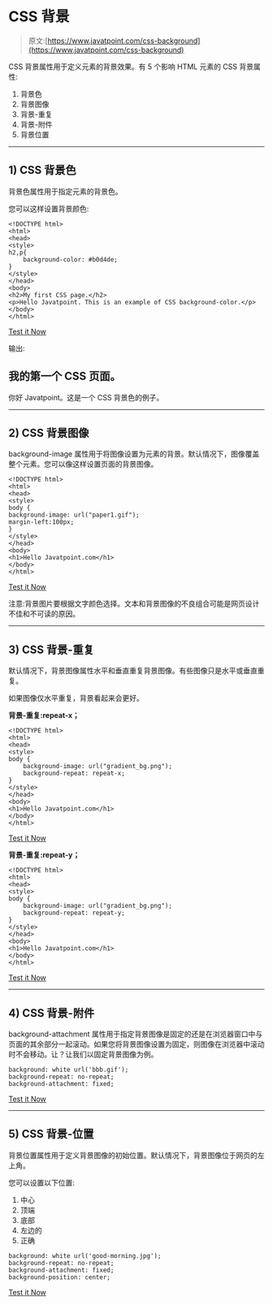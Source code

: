 # CSS 背景

> 原文:[https://www.javatpoint.com/css-background](https://www.javatpoint.com/css-background)

CSS 背景属性用于定义元素的背景效果。有 5 个影响 HTML 元素的 CSS 背景属性:

1.  背景色
2.  背景图像
3.  背景-重复
4.  背景-附件
5.  背景位置

* * *

## 1) CSS 背景色

背景色属性用于指定元素的背景色。

您可以这样设置背景颜色:

```
<!DOCTYPE html>
<html>
<head>
<style>
h2,p{
    background-color: #b0d4de;
}
</style>
</head>
<body>
<h2>My first CSS page.</h2>
<p>Hello Javatpoint. This is an example of CSS background-color.</p>
</body>
</html> 

```

[Test it Now](https://www.javatpoint.com/oprweb/test.jsp?filename=cssbackground1)

输出:

## 我的第一个 CSS 页面。

你好 Javatpoint。这是一个 CSS 背景色的例子。

* * *

## 2) CSS 背景图像

background-image 属性用于将图像设置为元素的背景。默认情况下，图像覆盖整个元素。您可以像这样设置页面的背景图像。

```
<!DOCTYPE html>
<html>
<head>
<style>
body {
background-image: url("paper1.gif");
margin-left:100px;
}
</style>
</head>
<body>
<h1>Hello Javatpoint.com</h1>
</body>
</html>     

```

[Test it Now](https://www.javatpoint.com/oprweb/test.jsp?filename=cssbackground2)

注意:背景图片要根据文字颜色选择。文本和背景图像的不良组合可能是网页设计不佳和不可读的原因。

* * *

## 3) CSS 背景-重复

默认情况下，背景图像属性水平和垂直重复背景图像。有些图像只是水平或垂直重复。

如果图像仅水平重复，背景看起来会更好。

**背景-重复:repeat-x；**

```
<!DOCTYPE html>
<html>
<head>
<style>
body {
    background-image: url("gradient_bg.png");
    background-repeat: repeat-x;
}
</style>
</head>
<body>
<h1>Hello Javatpoint.com</h1>
</body>
</html> 

```

[Test it Now](https://www.javatpoint.com/oprweb/test.jsp?filename=cssbackground3)

**背景-重复:repeat-y；**

```
<!DOCTYPE html>
<html>
<head>
<style>
body {
    background-image: url("gradient_bg.png");
    background-repeat: repeat-y;
}
</style>
</head>
<body>
<h1>Hello Javatpoint.com</h1>
</body>
</html> 

```

[Test it Now](https://www.javatpoint.com/oprweb/test.jsp?filename=cssbackground3y)

* * *

## 4) CSS 背景-附件

background-attachment 属性用于指定背景图像是固定的还是在浏览器窗口中与页面的其余部分一起滚动。如果您将背景图像设置为固定，则图像在浏览器中滚动时不会移动。让？让我们以固定背景图像为例。

```
background: white url('bbb.gif');
background-repeat: no-repeat;
background-attachment: fixed;

```

[Test it Now](https://www.javatpoint.com/oprweb/test.jsp?filename=cssbackground4)

* * *

## 5) CSS 背景-位置

背景位置属性用于定义背景图像的初始位置。默认情况下，背景图像位于网页的左上角。

您可以设置以下位置:

1.  中心
2.  顶端
3.  底部
4.  左边的
5.  正确

```
background: white url('good-morning.jpg');
background-repeat: no-repeat;
background-attachment: fixed;
background-position: center; 

```

[Test it Now](https://www.javatpoint.com/oprweb/test.jsp?filename=cssbackground5)
